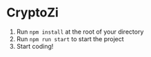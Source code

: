 # CryptoZi

1. Run `npm install` at the root of your directory
2. Run `npm run start` to start the project
3. Start coding!
